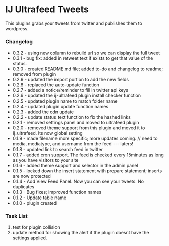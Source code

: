 # IJ Ultrafeed Tweets
This plugins grabs your tweets from twitter and publishes them to wordpress.

### Changelog

- 0.3.2 - using new column to rebuild url so we can display the full tweet
- 0.3.1 - bug fix: added in retweet text if exists to get that value of the status.
- 0.3.0 - created README.md file; added to-do and changelog to readme; removed from plugin
- 0.2.9 - updated the import portion to add the new fields
- 0.2.8 - replaced the auto-update function
- 0.2.7 - added a notice/reminder to fill in twitter api keys
- 0.2.6 - updated the ij-ultrafeed plugin install checker function
- 0.2.5 - updated plugin name to match folder name
- 0.2.4 - updated plugin update function names
- 0.2.3 - added the cdn update
- 0.2.2 - update status text function to fix the hashed links
- 0.2.1 - removed settings panel and moved to ultrafeed plugin
- 0.2.0 - removed theme support from this plugin and moved it to ij_ultrafeed.  Its now global setting
- 0.1.9 - made filename more specific; more updates coming. // need to media, mediatype, and username from the feed --- laters!
- 0.1.8 - updated link to search feed in twitter
- 0.1.7 - added cron support. The feed is checked every 15minutes as long as you have visitors to your site
- 0.1.6 - added theme support and selector in the admin panel
- 0.1.5 - locked down the insert statement with prepare statement; inserts are now protected
- 0.1.4 - Add View Feed Panel. Now you can see your tweets. No duplicates
- 0.1.3 - Bug fixes; improved function names
- 0.1.2 - Update table name
- 0.1.0 - plugin created


### Task List

1. test for plugin collision
2. update method for showing the alert if the plugin doesnt have the settings applied.
